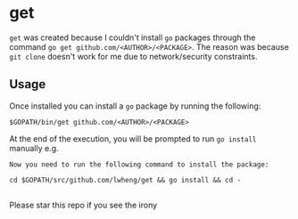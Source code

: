 # get

`get` was created because I couldn't install `go` packages through the command `go get github.com/<AUTHOR>/<PACKAGE>`. The reason was because `git clone` doesn't work for me due to network/security constraints.

## Usage

Once installed you can install a `go` package by running the following:

```
$GOPATH/bin/get github.com/<AUTHOR>/<PACKAGE>
```
At the end of the execution, you will be prompted to run `go install` manually e.g.

```
Now you need to run the following command to install the package:

cd $GOPATH/src/github.com/lwheng/get && go install && cd -
```

##

Please star this repo if you see the irony
